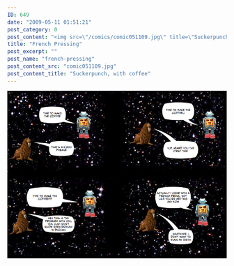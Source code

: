 ```yaml
---
ID: 649
date: "2009-05-11 01:51:21"
post_category: 0
post_content: "<img src=\"/comics/comic051109.jpg\" title=\"Suckerpunch, with coffee\" />"
title: "French Pressing"
post_excerpt: ""
post_name: "french-pressing"
post_content_src: "comic051109.jpg"
post_content_title: "Suckerpunch, with coffee"
---
```



[![Suckerpunch, with coffee](/comics-hi-res/comic051109.jpg)](/comics-hi-res/comic051109.jpg)
